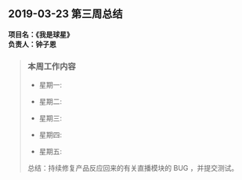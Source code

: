 ## 2019-03-23 第三周总结
**项目名：《我是球星》**  
**负责人：钟子恩**


> ### 本周工作内容
> 
> * 星期一:
>
> * 星期二:
> 
> * 星期三:
> 
> * 星期四:
> 
> * 星期五:
> 
>  总结：持续修复产品反应回来的有关直播模块的 BUG ，并提交测试。